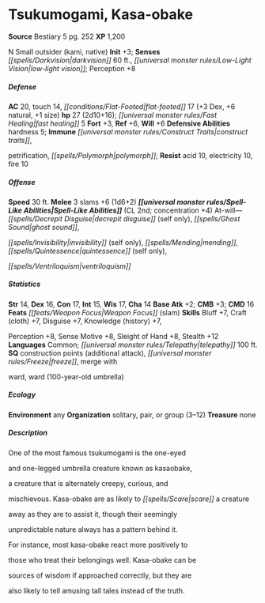 ﻿---
cssclass: [monsters]

---

# Tsukumogami, Kasa-obake

**Source** Bestiary 5 pg. 252
**XP** 1,200

N Small outsider (kami, native)
**Init** +3; **Senses** _[[spells/Darkvision|darkvision]]_ 60 ft., _[[universal monster rules/Low-Light Vision|low-light vision]]_; Perception +8

##### Defense

**AC** 20, touch 14, _[[conditions/Flat-Footed|flat-footed]]_ 17 (+3 Dex, +6 natural, +1 size)
**hp** 27 (2d10+16); _[[universal monster rules/Fast Healing|fast healing]]_ 5
**Fort** +3, **Ref** +6, **Will** +6
**Defensive Abilities** hardness 5; **Immune** _[[universal monster rules/Construct Traits|construct traits]]_,

petrification, _[[spells/Polymorph|polymorph]]_; **Resist** acid 10, electricity 10, fire 10

##### Offense
**Speed** 30 ft.
**Melee** 3 slams +6 (1d6+2)
**_[[universal monster rules/Spell-Like Abilities|Spell-Like Abilities]]_** (CL 2nd; concentration +4)
At-will—_[[spells/Decrepit Disguise|decrepit disguise]]_ (self only), _[[spells/Ghost Sound|ghost sound]]_,

_[[spells/Invisibility|invisibility]]_ (self only), _[[spells/Mending|mending]]_, _[[spells/Quintessence|quintessence]]_ (self only),

_[[spells/Ventriloquism|ventriloquism]]_

##### Statistics
**Str** 14, **Dex** 16, **Con** 17, **Int** 15, **Wis** 17, **Cha** 14
**Base Atk** +2; **CMB** +3; **CMD** 16
**Feats** _[[feats/Weapon Focus|Weapon Focus]]_ (slam)
**Skills** Bluff +7, Craft (cloth) +7, Disguise +7, Knowledge (history) +7,

Perception +8, Sense Motive +8, Sleight of Hand +8, Stealth +12
**Languages** Common; _[[universal monster rules/Telepathy|telepathy]]_ 100 ft.
**SQ** construction points (additional attack), _[[universal monster rules/Freeze|freeze]]_, merge with

ward, ward (100-year-old umbrella)

##### Ecology

**Environment** any
**Organization** solitary, pair, or group (3–12)
**Treasure** none

##### Description

One of the most famous tsukumogami is the one-eyed

and one-legged umbrella creature known as kasaobake,

a creature that is alternately creepy, curious, and

mischievous. Kasa-obake are as likely to _[[spells/Scare|scare]]_ a creature

away as they are to assist it, though their seemingly

unpredictable nature always has a pattern behind it.

For instance, most kasa-obake react more positively to

those who treat their belongings well. Kasa-obake can be

sources of wisdom if approached correctly, but they are

also likely to tell amusing tall tales instead of the truth.
